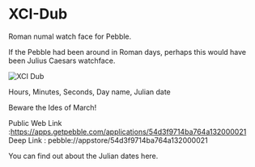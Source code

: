 # XCI-Dub
Roman numal watch face for Pebble.

If the Pebble had been around in Roman days, perhaps this would have been Julius Caesars watchface.

![XCI Dub](http://i.imgur.com/59iG0x9.png)

Hours, Minutes, Seconds, Day name, Julian date

Beware the Ides of March!

Public Web Link  :https://apps.getpebble.com/applications/54d3f9714ba764a132000021
Deep Link  : pebble://appstore/54d3f9714ba764a132000021

You can find out about the Julian dates here.
